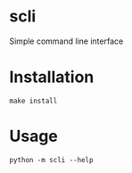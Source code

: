 # scli

Simple command line interface

# Installation

```shell
make install
```

# Usage

```shell
python -m scli --help
```

